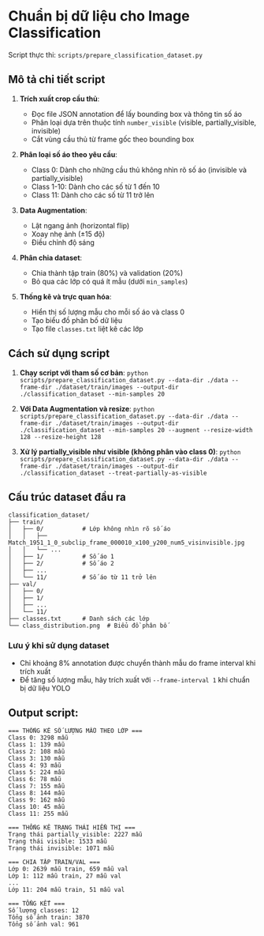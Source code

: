 # Chuẩn bị dữ liệu cho Image Classification

Script thực thi: `scripts/prepare_classification_dataset.py`

## Mô tả chi tiết script

1. **Trích xuất crop cầu thủ**:
   - Đọc file JSON annotation để lấy bounding box và thông tin số áo
   - Phân loại dựa trên thuộc tính `number_visible` (visible, partially_visible, invisible)
   - Cắt vùng cầu thủ từ frame gốc theo bounding box

2. **Phân loại số áo theo yêu cầu**:
   - Class 0: Dành cho những cầu thủ không nhìn rõ số áo (invisible và partially_visible)
   - Class 1-10: Dành cho các số từ 1 đến 10
   - Class 11: Dành cho các số từ 11 trở lên

3. **Data Augmentation**:
   - Lật ngang ảnh (horizontal flip)
   - Xoay nhẹ ảnh (±15 độ)
   - Điều chỉnh độ sáng

4. **Phân chia dataset**:
   - Chia thành tập train (80%) và validation (20%)
   - Bỏ qua các lớp có quá ít mẫu (dưới `min_samples`)

5. **Thống kê và trực quan hóa**:
   - Hiển thị số lượng mẫu cho mỗi số áo và class 0
   - Tạo biểu đồ phân bố dữ liệu
   - Tạo file `classes.txt` liệt kê các lớp

## Cách sử dụng script

1. **Chạy script với tham số cơ bản**:
   `python scripts/prepare_classification_dataset.py --data-dir ./data --frame-dir ./dataset/train/images --output-dir ./classification_dataset --min-samples 20`

2. **Với Data Augmentation và resize**:
   `python scripts/prepare_classification_dataset.py --data-dir ./data --frame-dir ./dataset/train/images --output-dir ./classification_dataset --min-samples 20 --augment --resize-width 128 --resize-height 128`

3. **Xử lý partially_visible như visible (không phân vào class 0)**:
   `python scripts/prepare_classification_dataset.py --data-dir ./data --frame-dir ./dataset/train/images --output-dir ./classification_dataset --treat-partially-as-visible`

## Cấu trúc dataset đầu ra

```
classification_dataset/
├── train/
│   ├── 0/           # Lớp không nhìn rõ số áo
│   │   ├── Match_1951_1_0_subclip_frame_000010_x100_y200_num5_visinvisible.jpg
│   │   └── ...
│   ├── 1/           # Số áo 1
│   ├── 2/           # Số áo 2
│   ├── ...
│   └── 11/          # Số áo từ 11 trở lên
├── val/
│   ├── 0/
│   ├── 1/
│   ├── ...
│   └── 11/
├── classes.txt      # Danh sách các lớp
└── class_distribution.png  # Biểu đồ phân bố
```

### Lưu ý khi sử dụng dataset

- Chỉ khoảng 8% annotation được chuyển thành mẫu do frame interval khi trích xuất
- Để tăng số lượng mẫu, hãy trích xuất với `--frame-interval 1` khi chuẩn bị dữ liệu YOLO

## Output script:

```
=== THỐNG KÊ SỐ LƯỢNG MẪU THEO LỚP ===
Class 0: 3298 mẫu
Class 1: 139 mẫu
Class 2: 108 mẫu
Class 3: 130 mẫu
Class 4: 93 mẫu
Class 5: 224 mẫu
Class 6: 78 mẫu
Class 7: 155 mẫu
Class 8: 144 mẫu
Class 9: 162 mẫu
Class 10: 45 mẫu
Class 11: 255 mẫu

=== THỐNG KÊ TRẠNG THÁI HIỂN THỊ ===
Trạng thái partially_visible: 2227 mẫu
Trạng thái visible: 1533 mẫu
Trạng thái invisible: 1071 mẫu

=== CHIA TẬP TRAIN/VAL ===
Lớp 0: 2639 mẫu train, 659 mẫu val
Lớp 1: 112 mẫu train, 27 mẫu val
...
Lớp 11: 204 mẫu train, 51 mẫu val

=== TỔNG KẾT ===
Số lượng classes: 12
Tổng số ảnh train: 3870
Tổng số ảnh val: 961
```